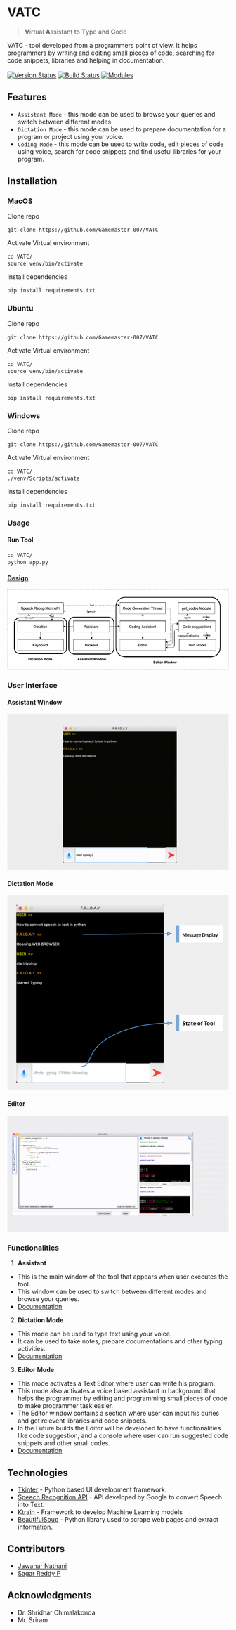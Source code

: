 # VATC
> **V**irtual **A**ssistant to **T**ype and **C**ode

VATC - tool developed from a programmers point of view. It helps programmers by writing and editing small pieces of code, searching for code snippets, libraries and helping in documentation.</br>
</br>
[![Version Status](https://img.shields.io/badge/stable-1.0.1-blue)](https://github.com/Gamemaster-007/VATC)
[![Build Status](https://img.shields.io/badge/build-passed-brightgreen)](https://github.com/Gamemaster-007/VATC)
[![Modules](https://img.shields.io/badge/python-3.6%20%7C%203.7%20%7C%203.8%20%7C%203.9-blue)](https://docs.python.org/3/)

## Features

- ```Assistant Mode``` - this mode can be used to browse your queries and switch between different modes.
- ```Dictation Mode``` - this mode can be used to prepare documentation for a program or project using your voice.
- ```Coding Mode``` - this mode can be used to write code, edit pieces of code using voice, search for code snippets and find useful libraries for your program. 

## Installation

### MacOS
Clone repo
```
git clone https://github.com/Gamemaster-007/VATC
```
Activate Virtual environment
```
cd VATC/
source venv/bin/activate
```
Install dependencies
```
pip install requirements.txt
```

### Ubuntu
Clone repo
```
git clone https://github.com/Gamemaster-007/VATC
```
Activate Virtual environment
```
cd VATC/
source venv/bin/activate
```
Install dependencies
```
pip install requirements.txt
```

### Windows
Clone repo
```
git clone https://github.com/Gamemaster-007/VATC
```
Activate Virtual environment
```
cd VATC/
./venv/Scripts/activate
```
Install dependencies
```
pip install requirements.txt
```

### Usage

#### Run Tool
```
cd VATC/
python app.py
```

#### [Design](/Documentation/High_Level_Design.png)
![Design](/Documentation/Design.png)

### User Interface

#### Assistant Window
![Assistant Window](/images/Assistant_1.gif)

#### Dictation Mode
![Dictation Mode](/images/Assistant_2.png)

#### Editor
![Editor](/images/Editor.gif)

### Functionalities

1. **Assistant**
  - This is the main window of the tool that appears when user executes the tool.
  - This window can be used to switch between different modes and browse your queries.
  - [Documentation](/Documentation/Assistant.md)
 
2. **Dictation Mode**
  - This mode can be used to type text using your voice.
  - It can be used to take notes, prepare documentations and other typing activities.
  - [Documentation](/Documentation/Dictation.md)
 
3. **Editor Mode**
  - This mode activates a Text Editor where user can write his program.
  - This mode also activates a voice based assistant in background that helps the programmer by editing and programming small pieces of code to make programmer task easier.
  - The Editor window contains a section where user can input his quries and get relevent libraries and code snippets.
  - In the Future builds the Editor will be developed to have functionalities like code suggestion, and a console where user can run suggested code snippets and other small codes.
  - [Documentation](/Documentation/Editor.md)


## Technologies

- [Tkinter](https://www.python.org) - Python based UI development framework.
- [Speech Recognition API](https://pypi.org/project/SpeechRecognition/) - API developed by Google to convert Speech into Text.
- [Ktrain](https://pypi.org/project/ktrain/) - Framework to develop Machine Learning models
- [BeautifulSoup](https://www.crummy.com/software/BeautifulSoup/bs4/doc/) - Python library used to scrape web pages and extract information.

## Contributors

- [Jawahar Nathani](https://github.com/Gamemaster-007)
- [Sagar Reddy P](https://github.com/sagar345)

## Acknowledgments

- Dr. Shridhar Chimalakonda
- Mr. Sriram


 
